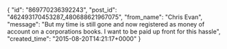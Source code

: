  {
   "id": "869770236392243",
   "post_id": "462493170453287_480688621967075",
   "from_name": "Chris Evan",
   "message": "But my time is still gone and now registered as money of account on a corporations books. I want to be paid up front for this hassle",
   "created_time": "2015-08-20T14:21:17+0000"
 }
